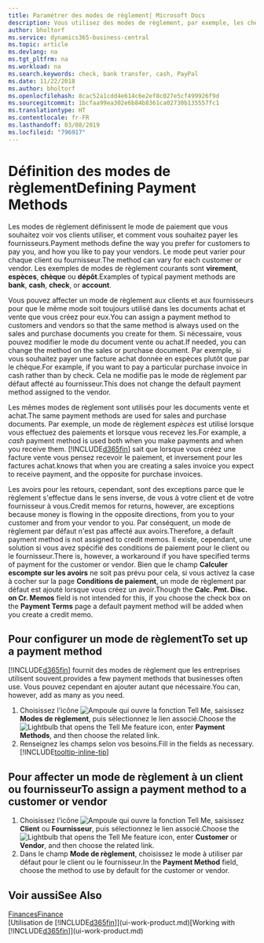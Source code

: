 ```yaml
---
title: Paramétrer des modes de règlement| Microsoft Docs
description: Vous utilisez des modes de règlement, par exemple, les chèques, le transfert bancaire, les espèces, ou Paypal, pour définir la façon dont les factures vente et achat sont payées.
author: bholtorf
ms.service: dynamics365-business-central
ms.topic: article
ms.devlang: na
ms.tgt_pltfrm: na
ms.workload: na
ms.search.keywords: check, bank transfer, cash, PayPal
ms.date: 11/22/2018
ms.author: bholtorf
ms.openlocfilehash: 8cac52a1cdd4e614c6e2ef8c027e5cf499926f9d
ms.sourcegitcommit: 1bcfaa99ea302e6b84b8361ca02730b135557fc1
ms.translationtype: HT
ms.contentlocale: fr-FR
ms.lasthandoff: 03/08/2019
ms.locfileid: "796917"
---
```

# <a name="defining-payment-methods"></a><span data-ttu-id="0b73f-103">Définition des modes de règlement</span><span class="sxs-lookup"><span data-stu-id="0b73f-103">Defining Payment Methods</span></span>
<span data-ttu-id="0b73f-104">Les modes de règlement définissent le mode de paiement que vous souhaitez voir vos clients utiliser, et comment vous souhaitez payer les fournisseurs.</span><span class="sxs-lookup"><span data-stu-id="0b73f-104">Payment methods define the way you prefer for customers to pay you, and how you like to pay your vendors.</span></span> <span data-ttu-id="0b73f-105">Le mode peut varier pour chaque client ou fournisseur.</span><span class="sxs-lookup"><span data-stu-id="0b73f-105">The method can vary for each customer or vendor.</span></span> <span data-ttu-id="0b73f-106">Les exemples de modes de règlement courants sont **virement**, **espèces**, **chèque** ou **dépôt**.</span><span class="sxs-lookup"><span data-stu-id="0b73f-106">Examples of typical payment methods are **bank**, **cash**, **check**, or **account**.</span></span> 

<span data-ttu-id="0b73f-107">Vous pouvez affecter un mode de règlement aux clients et aux fournisseurs pour que le même mode soit toujours utilisé dans les documents achat et vente que vous créez pour eux.</span><span class="sxs-lookup"><span data-stu-id="0b73f-107">You can assign a payment method to customers and vendors so that the same method is always used on the sales and purchase documents you create for them.</span></span> <span data-ttu-id="0b73f-108">Si nécessaire, vous pouvez modifier le mode du document vente ou achat.</span><span class="sxs-lookup"><span data-stu-id="0b73f-108">If needed, you can change the method on the sales or purchase document.</span></span> <span data-ttu-id="0b73f-109">Par exemple, si vous souhaitez payer une facture achat donnée en espèces plutôt que par le chèque.</span><span class="sxs-lookup"><span data-stu-id="0b73f-109">For example, if you want to pay a particular purchase invoice in cash rather than by check.</span></span> <span data-ttu-id="0b73f-110">Cela ne modifie pas le mode de règlement par défaut affecté au fournisseur.</span><span class="sxs-lookup"><span data-stu-id="0b73f-110">This does not change the default payment method assigned to the vendor.</span></span>

<span data-ttu-id="0b73f-111">Les mêmes modes de règlement sont utilisés pour les documents vente et achat.</span><span class="sxs-lookup"><span data-stu-id="0b73f-111">The same payment methods are used for sales and purchase documents.</span></span> <span data-ttu-id="0b73f-112">Par exemple, un mode de règlement _espèces_ est utilisé lorsque vous effectuez des paiements et lorsque vous recevez les.</span><span class="sxs-lookup"><span data-stu-id="0b73f-112">For example, a _cash_ payment method is used both when you make payments and when you receive them.</span></span> [!INCLUDE[d365fin](includes/d365fin_md.md)] <span data-ttu-id="0b73f-113">sait que lorsque vous créez une facture vente vous pensez recevoir le paiement, et inversement pour les factures achat.</span><span class="sxs-lookup"><span data-stu-id="0b73f-113">knows that when you are creating a sales invoice you expect to receive payment, and the opposite for purchase invoices.</span></span> 

<span data-ttu-id="0b73f-114">Les avoirs pour les retours, cependant, sont des exceptions parce que le règlement s'effectue dans le sens inverse, de vous à votre client et de votre fournisseur à vous.</span><span class="sxs-lookup"><span data-stu-id="0b73f-114">Credit memos for returns, however, are exceptions because money is flowing in the opposite directions, from you to your customer and from your vendor to you.</span></span> <span data-ttu-id="0b73f-115">Par conséquent, un mode de règlement par défaut n'est pas affecté aux avoirs.</span><span class="sxs-lookup"><span data-stu-id="0b73f-115">Therefore, a default payment method is not assigned to credit memos.</span></span> <span data-ttu-id="0b73f-116">Il existe, cependant, une solution si vous avez spécifié des conditions de paiement pour le client ou le fournisseur.</span><span class="sxs-lookup"><span data-stu-id="0b73f-116">There is, however, a workaround if you have specified terms of payment for the customer or vendor.</span></span> <span data-ttu-id="0b73f-117">Bien que le champ **Calculer escompte sur les avoirs** ne soit pas prévu pour cela, si vous activez la case à cocher sur la page **Conditions de paiement**, un mode de règlement par défaut est ajouté lorsque vous créez un avoir.</span><span class="sxs-lookup"><span data-stu-id="0b73f-117">Though the **Calc. Pmt. Disc. on Cr. Memos** field is not intended for this, if you choose the check box on the **Payment Terms** page a default payment method will be added when you create a credit memo.</span></span>

## <a name="to-set-up-a-payment-method"></a><span data-ttu-id="0b73f-118">Pour configurer un mode de règlement</span><span class="sxs-lookup"><span data-stu-id="0b73f-118">To set up a payment method</span></span>
[!INCLUDE[d365fin](includes/d365fin_md.md)] <span data-ttu-id="0b73f-119">fournit des modes de règlement que les entreprises utilisent souvent.</span><span class="sxs-lookup"><span data-stu-id="0b73f-119">provides a few payment methods that businesses often use.</span></span> <span data-ttu-id="0b73f-120">Vous pouvez cependant en ajouter autant que nécessaire.</span><span class="sxs-lookup"><span data-stu-id="0b73f-120">You can, however, add as many as you need.</span></span>

1. <span data-ttu-id="0b73f-121">Choisissez l'icône ![Ampoule qui ouvre la fonction Tell Me](media/ui-search/search_small.png "Dites-moi ce que vous voulez faire"), saisissez **Modes de règlement**, puis sélectionnez le lien associé.</span><span class="sxs-lookup"><span data-stu-id="0b73f-121">Choose the ![Lightbulb that opens the Tell Me feature](media/ui-search/search_small.png "Tell me what you want to do") icon, enter **Payment Methods**, and then choose the related link.</span></span>
2. <span data-ttu-id="0b73f-122">Renseignez les champs selon vos besoins.</span><span class="sxs-lookup"><span data-stu-id="0b73f-122">Fill in the fields as necessary.</span></span> [!INCLUDE[tooltip-inline-tip](includes/tooltip-inline-tip_md.md)]

## <a name="to-assign-a-payment-method-to-a-customer-or-vendor"></a><span data-ttu-id="0b73f-123">Pour affecter un mode de règlement à un client ou fournisseur</span><span class="sxs-lookup"><span data-stu-id="0b73f-123">To assign a payment method to a customer or vendor</span></span>
1. <span data-ttu-id="0b73f-124">Choisissez l'icône ![Ampoule qui ouvre la fonction Tell Me](media/ui-search/search_small.png "Dites-moi ce que vous voulez faire"), saisissez **Client** ou **Fournisseur**, puis sélectionnez le lien associé.</span><span class="sxs-lookup"><span data-stu-id="0b73f-124">Choose the ![Lightbulb that opens the Tell Me feature](media/ui-search/search_small.png "Tell me what you want to do") icon, enter **Customer** or **Vendor**, and then choose the related link.</span></span>
2. <span data-ttu-id="0b73f-125">Dans le champ **Mode de règlement**, choisissez le mode à utiliser par défaut pour le client ou le fournisseur.</span><span class="sxs-lookup"><span data-stu-id="0b73f-125">In the **Payment Method** field, choose the method to use by default for the customer or vendor.</span></span>

## <a name="see-also"></a><span data-ttu-id="0b73f-126">Voir aussi</span><span class="sxs-lookup"><span data-stu-id="0b73f-126">See Also</span></span>
[<span data-ttu-id="0b73f-127">Finances</span><span class="sxs-lookup"><span data-stu-id="0b73f-127">Finance</span></span>](finance.md)  
<span data-ttu-id="0b73f-128">[Utilisation de [!INCLUDE[d365fin](includes/d365fin_md.md)]](ui-work-product.md)</span><span class="sxs-lookup"><span data-stu-id="0b73f-128">[Working with [!INCLUDE[d365fin](includes/d365fin_md.md)]](ui-work-product.md)</span></span>  

